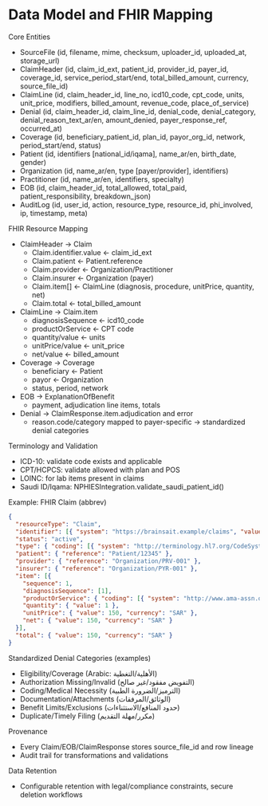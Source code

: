 # Data Model and FHIR Mapping

Core Entities
- SourceFile (id, filename, mime, checksum, uploader_id, uploaded_at, storage_url)
- ClaimHeader (id, claim_id_ext, patient_id, provider_id, payer_id, coverage_id, service_period_start/end, total_billed_amount, currency, source_file_id)
- ClaimLine (id, claim_header_id, line_no, icd10_code, cpt_code, units, unit_price, modifiers, billed_amount, revenue_code, place_of_service)
- Denial (id, claim_header_id, claim_line_id, denial_code, denial_category, denial_reason_text_ar/en, amount_denied, payer_response_ref, occurred_at)
- Coverage (id, beneficiary_patient_id, plan_id, payor_org_id, network, period_start/end, status)
- Patient (id, identifiers [national_id/iqama], name_ar/en, birth_date, gender)
- Organization (id, name_ar/en, type [payer/provider], identifiers)
- Practitioner (id, name_ar/en, identifiers, specialty)
- EOB (id, claim_header_id, total_allowed, total_paid, patient_responsibility, breakdown_json)
- AuditLog (id, user_id, action, resource_type, resource_id, phi_involved, ip, timestamp, meta)

FHIR Resource Mapping
- ClaimHeader → Claim
  - Claim.identifier.value ← claim_id_ext
  - Claim.patient ← Patient.reference
  - Claim.provider ← Organization/Practitioner
  - Claim.insurer ← Organization (payer)
  - Claim.item[] ← ClaimLine (diagnosis, procedure, unitPrice, quantity, net)
  - Claim.total ← total_billed_amount
- ClaimLine → Claim.item
  - diagnosisSequence ← icd10_code
  - productOrService ← CPT code
  - quantity/value ← units
  - unitPrice/value ← unit_price
  - net/value ← billed_amount
- Coverage → Coverage
  - beneficiary ← Patient
  - payor ← Organization
  - status, period, network
- EOB → ExplanationOfBenefit
  - payment, adjudication line items, totals
- Denial → ClaimResponse.item.adjudication and error
  - reason.code/category mapped to payer-specific → standardized denial categories

Terminology and Validation
- ICD-10: validate code exists and applicable
- CPT/HCPCS: validate allowed with plan and POS
- LOINC: for lab items present in claims
- Saudi ID/Iqama: NPHIESIntegration.validate_saudi_patient_id()

Example: FHIR Claim (abbrev)
```json
{
  "resourceType": "Claim",
  "identifier": [{ "system": "https://brainsait.example/claims", "value": "CLM-2025-000123" }],
  "status": "active",
  "type": { "coding": [{ "system": "http://terminology.hl7.org/CodeSystem/claim-type", "code": "professional" }] },
  "patient": { "reference": "Patient/12345" },
  "provider": { "reference": "Organization/PRV-001" },
  "insurer": { "reference": "Organization/PYR-001" },
  "item": [{
    "sequence": 1,
    "diagnosisSequence": [1],
    "productOrService": { "coding": [{ "system": "http://www.ama-assn.org/go/cpt", "code": "93000" }] },
    "quantity": { "value": 1 },
    "unitPrice": { "value": 150, "currency": "SAR" },
    "net": { "value": 150, "currency": "SAR" }
  }],
  "total": { "value": 150, "currency": "SAR" }
}
```

Standardized Denial Categories (examples)
- Eligibility/Coverage (Arabic: الأهلية/التغطية)
- Authorization Missing/Invalid (التفويض مفقود/غير صالح)
- Coding/Medical Necessity (الترميز/الضرورة الطبية)
- Documentation/Attachments (الوثائق/المرفقات)
- Benefit Limits/Exclusions (حدود المنافع/الاستثناءات)
- Duplicate/Timely Filing (مكرر/مهلة التقديم)

Provenance
- Every Claim/EOB/ClaimResponse stores source_file_id and row lineage
- Audit trail for transformations and validations

Data Retention
- Configurable retention with legal/compliance constraints, secure deletion workflows